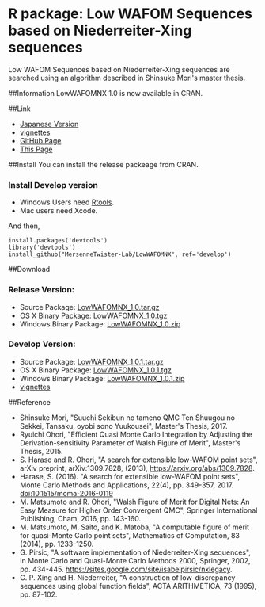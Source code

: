 R package: Low WAFOM Sequences based on Niederreiter-Xing sequences
===================================================================

Low WAFOM Sequences based on Niederreiter-Xing sequences
are searched using an algorithm described in Shinsuke Mori's
master thesis.

##Information
LowWAFOMNX 1.0 is now available in CRAN.

##Link
- [Japanese Version](index-ja.html)
- [vignettes](lowWAFOMNX.html)
- [GitHub Page](https://github.com/MersenneTwister-Lab/LowWAFOMNX/)
- [This Page](https://mersennetwister-lab.github.io/LowWAFOMNX/)

##Install
You can install the release packeage from CRAN.

### Install Develop version

- Windows Users need [Rtools](https://cran.r-project.org/bin/windows/Rtools/).
- Mac users need Xcode.

And then,

```
install.packages('devtools')
library('devtools')
install_github("MersenneTwister-Lab/LowWAFOMNX", ref='develop')
```

##Download

### Release Version:
- Source Package: [LowWAFOMNX_1.0.tar.gz](LowWAFOMNX_1.0.tar.gz)
- OS X Binary Package: [LowWAFOMNX_1.0.tgz](LowWAFOMNX_1.0.tgz)
- Windows Binary Package: [LowWAFOMNX_1.0.zip](LowWAFOMNX_1.0.zip)

### Develop Version:
- Source Package: [LowWAFOMNX_1.0.1.tar.gz](LowWAFOMNX_1.0.1.tar.gz)
- OS X Binary Package: [LowWAFOMNX_1.0.1.tgz](LowWAFOMNX_1.0.1.tgz)
- Windows Binary Package: [LowWAFOMNX_1.0.1.zip](LowWAFOMNX_1.0.1.zip)
- [vignettes](v1_0_1/lowWAFOMNX.html)

##Reference
* Shinsuke Mori,
  "Suuchi Sekibun no tameno QMC Ten Shuugou no Sekkei, Tansaku,
  oyobi sono Yuukousei",
  Master's Thesis, 2017.
* Ryuichi Ohori,
  "Efficient Quasi Monte Carlo Integration by Adjusting the
  Derivation-sensitivity Parameter of Walsh Figure of Merit",
  Master's Thesis, 2015.
* S. Harase and R. Ohori,
  "A search for extensible low-WAFOM point sets",
  arXiv preprint, arXiv:1309.7828, (2013),
  https://arxiv.org/abs/1309.7828.
* Harase, S. (2016).
  "A search for extensible low-WAFOM point sets",
  Monte Carlo Methods and Applications, 22(4), pp. 349-357, 2017.
  [doi:10.1515/mcma-2016-0119](doi:10.1515/mcma-2016-0119)
* M. Matsumoto and R. Ohori,
  "Walsh Figure of Merit for Digital Nets: An Easy Measure
  for Higher Order Convergent QMC",
  Springer International Publishing, Cham, 2016, pp. 143-160.
* M. Matsumoto, M. Saito, and K. Matoba,
  "A computable figure of merit for quasi-Monte Carlo point sets",
  Mathematics of Computation, 83 (2014), pp. 1233-1250.
* G. Pirsic,
  "A software implementation of Niederreiter-Xing sequences",
  in Monte Carlo and Quasi-Monte Carlo Methods 2000,
  Springer, 2002, pp. 434-445.
  https://sites.google.com/site/isabelpirsic/nxlegacy.
* C. P. Xing and H. Niederreiter,
  "A construction of low-discrepancy sequences using global
  function fields",
  ACTA ARITHMETICA, 73 (1995), pp. 87-102.
